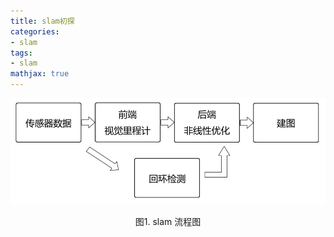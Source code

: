 ```yaml
---
title: slam初探
categories:
- slam
tags:
- slam
mathjax: true
---
```


![slam流程图](初识slam/slam-structure.png)

<center> 图1. slam 流程图 </center>
